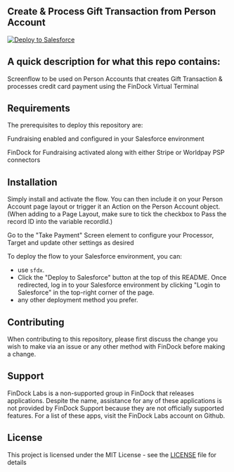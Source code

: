 ## Create & Process Gift Transaction from Person Account
<a href="https://githubsfdeploy.herokuapp.com?owner=ashley-findock&repo=virtual-terminal-person-account&ref=main">
  <img alt="Deploy to Salesforce"
       src="https://raw.githubusercontent.com/afawcett/githubsfdeploy/master/deploy.png">
</a>


## A quick description for what this repo contains:

Screenflow to be used on Person Accounts that creates Gift Transaction & processes credit card payment using the FinDock Virtual Terminal

## Requirements
The prerequisites to deploy this repository are:

Fundraising enabled and configured in your Salesforce environment

FinDock for Fundraising activated along with either Stripe or Worldpay PSP connectors

## Installation

Simply install and activate the flow. You can then include it on your Person Account page layout or trigger it an Action on the Person Account object. (When adding to a Page Layout, make sure to tick the checkbox to Pass the record ID into the variable recordId.)

Go to the "Take Payment" Screen element to configure your Processor, Target and update other settings as desired

To deploy the flow to your Salesforce environment, you can:
- use `sfdx`.
- Click the "Deploy to Salesforce" button at the top of this README. Once redirected, log in to your Salesforce environment by clicking "Login to Salesforce" in the top-right corner of the page.
- any other deployment method you prefer.

## Contributing

When contributing to this repository, please first discuss the change you wish to make via an issue or any other method with FinDock before making a change.

## Support

FinDock Labs is a non-supported group in FinDock that releases applications. Despite the name, assistance for any of these applications is not provided by FinDock Support because they are not officially supported features. For a list of these apps, visit the FinDock Labs account on Github. 

## License

This project is licensed under the MIT License - see the [LICENSE](/LICENSE) file for details
